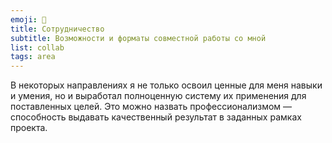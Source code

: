 ```yaml
---
emoji: 🤝
title: Сотрудничество
subtitle: Возможности и форматы совместной работы со мной
list: collab
tags: area
---
```


В некоторых направлениях я не только освоил ценные для меня навыки и умения, но и выработал полноценную систему их применения для поставленных целей. Это можно назвать профессионализмом — способность выдавать качественный результат в заданных рамках проекта.



